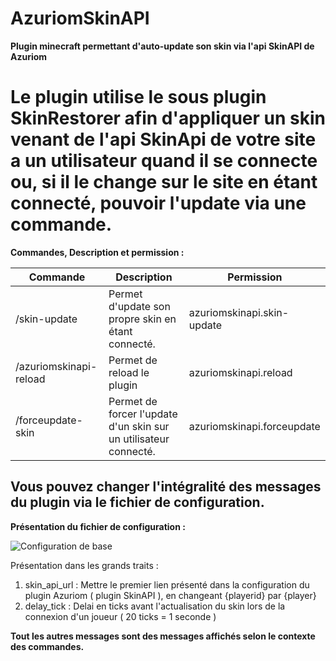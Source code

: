 # AzuriomSkinAPI
**Plugin minecraft permettant d'auto-update son skin via l'api SkinAPI de Azuriom**

# Le plugin utilise le sous plugin SkinRestorer afin d'appliquer un skin venant de l'api SkinApi de votre site a un utilisateur quand il se connecte ou, si il le change sur le site en étant connecté, pouvoir l'update via une commande.

**Commandes, Description et permission :**

| Commande | Description | Permission |
|----------|----------|----------|
| /skin-update  | Permet d'update son propre skin en étant connecté.  | azuriomskinapi.skin-update | 
| /azuriomskinapi-reload | Permet de reload le plugin | azuriomskinapi.reload | 
| /forceupdate-skin | Permet de forcer l'update d'un skin sur un utilisateur connecté. | azuriomskinapi.forceupdate |


## Vous pouvez changer l'intégralité des messages du plugin via le fichier de configuration.

**Présentation du fichier de configuration :**

![Configuration de base](https://cdn.discordapp.com/attachments/1109918463415291944/1152636464128073850/image.png)

Présentation dans les grands traits : 

1. skin_api_url : Mettre le premier lien présenté dans la configuration du plugin Azuriom ( plugin SkinAPI ), en changeant {playerid} par {player}
2. delay_tick : Delai en ticks avant l'actualisation du skin lors de la connexion d'un joueur ( 20 ticks = 1 seconde )

**Tout les autres messages sont des messages affichés selon le contexte des commandes.**
